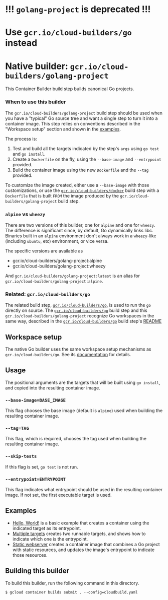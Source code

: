 # !!! `golang-project` is deprecated !!!

# Use `gcr.io/cloud-builders/go` instead

# Native builder: `gcr.io/cloud-builders/golang-project`

This Container Builder build step builds canonical Go projects.

### When to use this builder

The `gcr.io/cloud-builders/golang-project` build step should be used when you
have a "typical" Go source tree and want a single step to turn it into a
container image. This step relies on conventions described in the "Workspace
setup" section and shown in the [examples](examples).

The process is:

1.  Test and build all the targets indicated by the step's `args` using `go
    test` and `go install`.
1.  Create a `Dockerfile` on the fly, using the `--base-image` and
    `--entrypoint` provided.
1.  Build the container image using the new `Dockerfile` and the `--tag`
    provided.

To customize the image created, either use a `--base-image` with those
customizations, or use the [`gcr.io/cloud-builders/docker`](../docker/README.md)
build step with a `Dockerfile` that is built `FROM` the image produced by the
`gcr.io/cloud-builders/golang-project` build step.

### `alpine` vs `wheezy`

There are two versions of this builder, one for `alpine` and one for `wheezy`.
The difference is significant since, by default, Go dynamically links libc.
Binaries built in an `alpine` environment don't always work in a `wheezy`-like
(including `ubuntu`, etc) environment, or vice versa.

The specific versions are available as

-   gcr.io/cloud-builders/golang-project:alpine
-   gcr.io/cloud-builders/golang-project:wheezy

And `gcr.io/cloud-builders/golang-project:latest` is an alias for
`gcr.io/cloud-builders/golang-project:alpine`.

### Related: `gcr.io/cloud-builders/go`

The related build step, [`gcr.io/cloud-builders/go`](../go/README.md), is used
to run the `go` directly on source. The
[`gcr.io/cloud-builders/go`](../go/README.md) build step and this
`gcr.io/cloud-builders/golang-project` recognize Go workspaces in the same way,
described in the [`gcr.io/cloud-builders/go`](../go/README.md) build step's
[README](../go/README.md)

## Workspace setup

The native Go builder uses the same workspace setup mechanisms as
`gcr.io/cloud-builders/go`. See its [documentation](../go/README.md) for
details.

## Usage

The positional arguments are the targets that will be built using `go install`,
and copied into the resulting container image.

### `--base-image=BASE_IMAGE`

This flag chooses the base image (default is `alpine`) used when building the
resulting container image.

### `--tag=TAG`

This flag, which is required, chooses the tag used when building the resulting
container image.

### `--skip-tests`

If this flag is set, `go test` is not run.

### `--entrypoint=ENTRYPOINT`

This flag indicates what entrypoint should be used in the resulting container
image. If not set, the first executable target is used.

## Examples

-   [Hello, World!](examples/hello_world) is a basic example that creates a
    container using the indicated target as its entrypoint.
-   [Multiple targets](examples/multi_bin) creates two runnable targets, and
    shows how to indicate which one is the entrypoint.
-   [Static webserver](examples/static_webserver) creates a container image that
    combines a Go project with static resources, and updates the image's
    entrypoint to indicate those resources.

## Building this builder

To build this builder, run the following command in this directory.

    $ gcloud container builds submit . --config=cloudbuild.yaml
